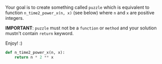 Your goal is to create something called `puzzle` which is equivalent  to function `n_time2_power_x(n, x)` (see below) where `n` and `x` are positive integers.

__IMPORTANT__: `puzzle` must not be a `function` or `method` and your solution mustn't contain `return` keyword.

Enjoy! :)

```python
def n_time2_power_x(n, x):
    return n * 2 ** x
```